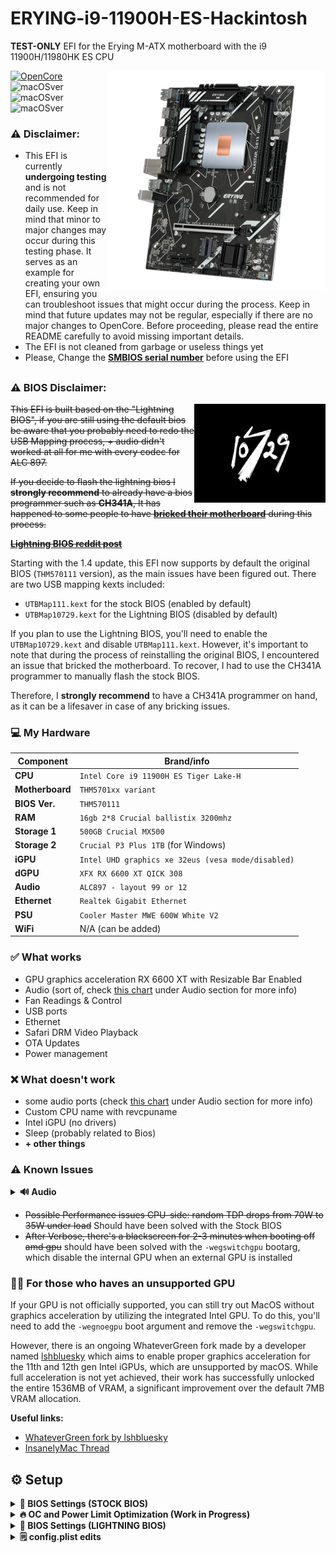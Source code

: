# ERYING-i9-11900H-ES-Hackintosh
**TEST-ONLY** EFI for the Erying M-ATX motherboard with the i9 11900H/11980HK ES CPU

<img align="right" src="./resources/mobo.png"
alt="erying mobo" width="350">


[![OpenCore](https://img.shields.io/badge/OpenCore-1.0.3-blue.svg)](https://github.com/acidanthera/OpenCorePkg)
![macOSver](https://img.shields.io/badge/macOS-Ventura-red.svg)
![macOSver](https://img.shields.io/badge/macOS-Sonoma-brightgreen.svg)
![macOSver](https://img.shields.io/badge/macOS-Sequoia-cyan.svg)

### ⚠️ Disclaimer:
- This EFI is currently **undergoing testing** and is not recommended for daily use. Keep in mind that minor to major changes may occur during this testing phase. It serves as an example for creating your own EFI, ensuring you can troubleshoot issues that might occur during the process. Keep in mind that future updates may not be regular, especially if there are no major changes to OpenCore. Before proceeding, please read the entire README carefully to avoid missing important details.
- The EFI is not cleaned from garbage or useless things yet
- Please, Change the **[SMBIOS serial number](https://github.com/Forte500/ERYING-i9-11900H-ES-Hackintosh#%EF%B8%8F-setup)** before using the EFI
##

### ⚠️ BIOS Disclaimer:
<img align="right" src="./resources/splash.jpg"
alt="10729 lightning bios boot logo" width="210">
~~This EFI is built based on the "Lightning BIOS", if you are still using the default bios be aware that you probably need to redo the USB Mapping process, + audio didn't worked at all for me with every codec for ALC 897.~~

~~If you decide to flash the lightning bios I **strongly recommend** to already have a bios programmer such as **CH341A**, It has happened to some people to have [**bricked their motherboard**](https://www.reddit.com/r/EryingMotherboard/comments/15f132j/well_i_bricked_my_motherboard/) during this process.~~

~~**[Lightning BIOS reddit post](https://www.reddit.com/r/EryingMotherboard/comments/12xg3n6/thoughts_on_the_more_powerful_bios/)**~~

Starting with the 1.4 update, this EFI now supports by default the original BIOS (`THM570111` version), as the main issues have been figured out. There are two USB mapping kexts included:

- `UTBMap111.kext` for the stock BIOS (enabled by default)
- `UTBMap10729.kext` for the Lightning BIOS (disabled by default)

If you plan to use the Lightning BIOS, you'll need to enable the `UTBMap10729.kext` and disable `UTBMap111.kext`. However, it's important to note that during the process of reinstalling the original BIOS, I encountered an issue that bricked the motherboard. To recover, I had to use the CH341A programmer to manually flash the stock BIOS.

Therefore, I **strongly recommend** to have a CH341A programmer on hand, as it can be a lifesaver in case of any bricking issues.

### 💻 My Hardware
| Component      | Brand/info                                              |
|----------------|---------------------------------------------------------|
| **CPU**        | `Intel Core i9 11900H ES Tiger Lake-H`                  |
| **Motherboard**| `THM5701xx variant`                                     |
| **BIOS Ver.**  | `THM570111`                                             |
| **RAM**        | `16gb 2*8 Crucial ballistix 3200mhz`                    |
| **Storage 1**  | `500GB Crucial MX500`                                   |
| **Storage 2**  | `Crucial P3 Plus 1TB` (for Windows)                     |
| **iGPU**       | `Intel UHD graphics xe 32eus (vesa mode/disabled)`      |
| **dGPU**       | `XFX RX 6600 XT QICK 308`                               |
| **Audio**      | `ALC897 - layout 99 or 12`                              |
| **Ethernet**   | `Realtek Gigabit Ethernet`                              |
| **PSU**        | `Cooler Master MWE 600W White V2`                       |
| **WiFi**       | N/A (can be added)                                      |

### ✅️ What works</strong></summary>

- GPU graphics acceleration RX 6600 XT with Resizable Bar Enabled
- Audio (sort of, check [this chart](https://github.com/Forte500/ERYING-i9-11900H-ES-Hackintosh#%EF%B8%8F-known-issues) under Audio section for more info)
- Fan Readings & Control
- USB ports
- Ethernet
- Safari DRM Video Playback
- OTA Updates
- Power management
  

### ❌️ What doesn't work

- some audio ports (check [this chart](https://github.com/Forte500/ERYING-i9-11900H-ES-Hackintosh#%EF%B8%8F-known-issues) under Audio section for more info)
- Custom CPU name with revcpuname
- Intel iGPU (no drivers)
- Sleep (probably related to Bios)
- **+ other things**

### ⚠️ Known Issues
<details>
<summary><strong>🔊 Audio</strong></summary>
<br>
  
Apparently there is no fully working audio layout for this erying board

|          | Layout 12 | layout 67 (custom) | layout 98 | Layout 99 |
| ------ | --- | --- | --- | --- |
| Rear line out (green)   | ✅️ | ✅️ | ✅️ | ✅️ |
| Rear line in (blue)  | ✅️ | ✅️ | ✅️ | ❌️ |
| Rear Mic in (Pink)  | ✅️ | ❌️ | ❌️ | ✅️ |
| Front Headphone out  | ❌️ | ❌️ | ❌️ | ✅️ |
| Front Mic in  | ❌️⚠️(noise) | ❌️ | ❌️ | ❌️ |

<br>
</details>

- ~~Possible Performance issues CPU-side: random TDP drops from 70W to 35W under load~~ Should have been solved with the Stock BIOS
- ~~After Verbose, there's a blackscreen for 2-3 minutes when booting off amd gpu~~
should have been solved with the `-wegswitchgpu` bootarg, which disable the internal GPU when an external GPU is installed

### 👨‍🔧 For those who haves an unsupported GPU </strong></summary>
  
If your GPU is not officially supported, you can still try out MacOS without graphics acceleration by utilizing the integrated Intel GPU. To do this, you'll need to add the `-wegnoegpu` boot argument and remove the `-wegswitchgpu`.

However, there is an ongoing WhateverGreen fork made by a developer named [lshbluesky](https://github.com/lshbluesky) which aims to enable proper graphics acceleration for the 11th and 12th gen Intel iGPUs, which are unsupported by macOS. While full acceleration is not yet achieved, their work has successfully unlocked the entire 1536MB of VRAM, a significant improvement over the default 7MB VRAM allocation.

**Useful links:**
- [WhateverGreen fork by lshbluesky](https://github.com/lshbluesky/WhateverGreen)
- [InsanelyMac Thread](https://www.insanelymac.com/forum/topic/358305-80-solved-iris-xe-igpu-on-tiger-lake-successfully-loaded-icllp-frambuffer-and-vram-also-recognizes-1536mb-however-some-issues/)

## ⚙️ Setup
<details>
<summary><strong>🔧 BIOS Settings (STOCK BIOS)</strong></summary>
  <br>

### Advanced TAB
- `PCI Subsystem Settings > Re-Size BAR Support`: must be **Enabled**
- `USB Configuration > XHCI Hand-off`: must be **Enabled**
- `Power & Performance > CPU - Power Management Control > Cpu Lock Configuration > CFG Lock` & `Overclocking Lock` must be **Both Disabled**

### Chipset TAB
**PCH-IO Configuration:**
- `SATA And RST Configuration > SATA Mode Selection`: must be set to **AHCI**
- `HD Audio Subsystem Configuration Settings > SSP #1`: must be **Enabled** in order to get working Audio

**System Agent (SA) Configuration:**
- `VT-d`: should be **Enabled**
- `Graphics Configuration > Internal Graphics`: should be set to **Auto**
- `Graphics Configuration > Primary Display`: should be set to **Auto**

### Boot TAB
- `Fast Boot`: should be **Disabled**

### Security TAB
- `Secure Boot > Secure Boot`: must be **Disabled**

</details>


<details>
<summary><strong>🔥 OC and Power Limit Optimization (Work in Progress)</strong></summary>

### ⚠️ Disclaimer:

Overclocking your CPU can cause excessive heat, potentially damaging your VRM if you don't have the improved VRM heatsink version and degrading your chip over time. Keep in mind that I am using liquid metal for additional cooling, so your settings may need to be different. Proceed with caution, as overclocking can lead to permanent damage or failure. I am not responsible for any damage. Use at your own risk.
##
### Advanced TAB > Power & Performance > CPU - Power Management Control

`Boot performance mode`: **Turbo performance**

`Config TDP Configurations`:
- Power Limit 1: 95000
- Power limit 2: 90000
- Power Limit 1 Time Window: 0

`View/Configure Turbo Options`:
- Core 1: 48x (default)
- Core 2: 47x (default)
- Core 3: 46x (default)
- Core 4: 45x (default)
- Core 5: 45x (from 44x)
- Core 6: 45x (from 43x)
- Core 7: 45x (from 42x)
- Core 8: 45x (from 41x)
</details>


<details>
<summary><strong>🔧 BIOS Settings (LIGHTNING BIOS)</strong></summary>
  <br>

**Advanced TAB**
- `SATA Configuration > SATA Mode Selection`: must be set to **AHCI**
- `Graphics Configuration > VT-d`: should be **Enabled**
- `Graphics Configuration > Internal Graphics`: should be set to **Auto**
- `Graphics Configuration > Primary Display`: should be set to **Auto**
- `PCI Subsystem Settings > Above 4G Decoding & Re-Size BAR Support`: must be **Both Enabled**
- `USB Configuration > XHCI Hand-off`: must be **Enabled**

**Startup TAB**
- `Fast Boot`: should be **Disabled**

**Security TAB**
- `Secure Boot > Secure Boot`: must be **Disabled**

</details>

<details>
<summary><strong>🗒 config.plist edits</strong></summary>
  <br>
  
- ### Default keyboard layout and language:
 *optional:* edit `prev-lang:kbd` in config.plist in order to match your keyboard layout and language (mainly relevant in recovery and installation)
  
  default is (<>) which will force the Language Picker to appear at first boot up.
  More info [here](https://dortania.github.io/OpenCore-Install-Guide/config-laptop.plist/coffee-lake-plus.html#nvram) at the bottom of `7C436110...` etc.
  
  
- ### Generating SMBIOS:

We need a tool, called [GenSMBIOS](https://github.com/corpnewt/GenSMBIOS) from corpnewt, to generate a fake serial number, UUID and MLB for our Hackintosh.

**this step is mandatory to get working iServices, be careful not to make any mistakes**

1. Download GenSMBIOS from the link above as .ZIP, then extract it.
2. Start GenSMBIOS and select option `1` to download and install MacSerial
3. Select option `2` and open the `config.plist` located under `EFI > OC`
4. Select option `3` and enter `iMacPro1,1`, serials will be generated
5. **IMPORTANT:** reminder that you need an **invalid serial!** to check copy and paste the second part saying `Serial: XXXXX..` in [Apple's Check Coverage Page](https://checkcoverage.apple.com/), if you get a red message saying "We're sorry, we're unable to check coverage for this serial number."
 then, you're good to go! Otherwise, go back and restart from step `2` (more info [here](https://dortania.github.io/OpenCore-Post-Install/universal/iservices.html#serial-number-validity))

